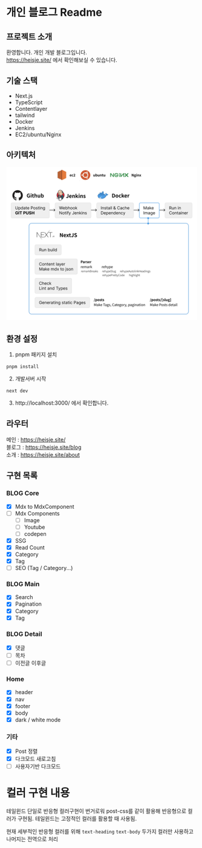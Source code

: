 # 개인 블로그 Readme

## 프로젝트 소개

환영합니다. 개인 개발 블로그입니다.
<br/>
https://heisje.site/
에서 확인해보실 수 있습니다.

## 기술 스택

- Next.js
- TypeScript
- Contentlayer
- tailwind
- Docker
- Jenkins
- EC2/ubuntu/Nginx

## 아키텍처

![blog-architecture](../assets/blog-architecture.png)

## 환경 설정

1. pnpm 패키지 설치

```
pnpm install
```

2. 개발서버 시작

```
next dev
```

3. http://localhost:3000/
   에서 확인합니다.

## 라우터

메인 : https://heisje.site/
<br>블로그 : https://heisje.site/blog
<br>소개 : https://heisje.site/about

## 구현 목록

### BLOG Core

- [x] Mdx to MdxComponent
- [ ] Mdx Components
  - [ ] Image
  - [ ] Youtube
  - [ ] codepen
- [x] SSG
- [x] Read Count
- [x] Category
- [x] Tag
- [ ] SEO (Tag / Category...)

### BLOG Main

- [x] Search
- [x] Pagination
- [x] Category
- [x] Tag

### BLOG Detail

- [x] 댓글
- [ ] 목차
- [ ] 이전글 이후글

### Home

- [x] header
- [x] nav
- [x] footer
- [x] body
- [x] dark / white mode

### 기타

- [x] Post 정렬
- [x] 다크모드 새로고침
- [ ] 사용자기반 다크모드

# 컬러 구현 내용
테일윈드 단일로 반응형 컬러구현이 번거로워 post-css를 같이 활용해 반응형으로 컬러가 구현됨. 테일윈드는 고정적인 컬러를 활용할 때 사용됨.

현재 세부적인 반응형 컬러를 위해 `text-heading` `text-body` 두가지 컬러만 사용하고 나머지는 전역으로 처리

